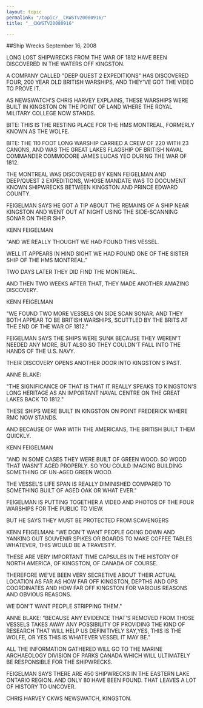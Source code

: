```yaml
---
layout: topic
permalink: "/topic/__CKWSTV20080916/"
title: "__CKWSTV20080916"

---
```


##Ship Wrecks
September 16, 2008

<div class="column2">

LONG LOST SHIPWRECKS FROM THE WAR OF 1812 HAVE BEEN DISCOVERED IN THE WATERS OFF KINGSTON.

A COMPANY CALLED "DEEP QUEST 2 EXPEDITIONS" HAS DISCOVERED FOUR, 200 YEAR OLD BRITISH WARSHIPS, AND THEY'VE GOT THE VIDEO TO PROVE IT.

AS NEWSWATCH'S CHRIS HARVEY EXPLAINS, THESE WARSHIPS WERE BUILT IN KINGSTON ON THE POINT OF LAND WHERE THE ROYAL MILITARY COLLEGE NOW STANDS.

BITE: THIS IS THE RESTING PLACE FOR THE HMS MONTREAL, FORMERLY KNOWN AS THE WOLFE.

BITE: THE 110 FOOT LONG WARSHIP CARRIED A CREW OF 220 WITH 23 CANONS, AND WAS THE GREAT LAKES FLAGSHIP OF BRITISH NAVAL COMMANDER COMMODORE JAMES LUCAS YEO DURING THE WAR OF 1812.

THE MONTREAL WAS DISCOVERED BY KENN FEIGELMAN AND DEEP/QUEST 2 EXPEDITIONS, WHOSE MANDATE WAS TO DOCUMENT KNOWN SHIPWRECKS BETWEEN KINGSTON AND PRINCE EDWARD COUNTY.

FEIGELMAN SAYS HE GOT A TIP ABOUT THE REMAINS OF A SHIP NEAR KINGSTON AND WENT OUT AT NIGHT USING THE SIDE-SCANNING SONAR ON THEIR SHIP.

KENN FEIGELMAN

"AND WE REALLY THOUGHT WE HAD FOUND THIS VESSEL.

WELL IT APPEARS IN HIND SIGHT WE HAD FOUND ONE OF THE SISTER SHIP OF THE HMS MONTREAL."

TWO DAYS LATER THEY DID FIND THE MONTREAL.

AND THEN TWO WEEKS AFTER THAT, THEY MADE ANOTHER AMAZING DISCOVERY.

KENN FEIGELMAN

"WE FOUND TWO MORE VESSELS ON SIDE SCAN SONAR. AND THEY BOTH APPEAR TO BE BRITISH WARSHIPS, SCUTTLED BY THE BRITS AT THE END OF THE WAR OF 1812."

FEIGELMAN SAYS THE SHIPS WERE SUNK BECAUSE THEY WEREN'T NEEDED ANY MORE, BUT ALSO SO THEY COULDN'T FALL INTO THE HANDS OF THE U.S. NAVY.

THEIR DISCOVERY OPENS ANOTHER DOOR INTO KINGSTON'S PAST.

ANNE BLAKE:

"THE SIGNIFICANCE OF THAT IS THAT IT REALLY SPEAKS TO KINGSTON'S LONG HERITAGE AS AN IMPORTANT NAVAL CENTRE ON THE GREAT LAKES BACK TO 1812."

THESE SHIPS WERE BUILT IN KINGSTON ON POINT FREDERICK WHERE RMC NOW STANDS.

AND BECAUSE OF WAR WITH THE AMERICANS, THE BRITISH BUILT THEM QUICKLY.

KENN FEIGELMAN

"AND IN SOME CASES THEY WERE BUILT OF GREEN WOOD. SO WOOD THAT WASN'T AGED PROPERLY. SO YOU COULD IMAGING BUILDING SOMETHING OF UN-AGED GREEN WOOD.

THE VESSEL'S LIFE SPAN IS REALLY DIMINISHED COMPARED TO SOMETHING BUILT OF AGED OAK OR WHAT EVER."

FEIGELMAN IS PUTTING TOGETHER A VIDEO AND PHOTOS OF THE FOUR WARSHIPS FOR THE PUBLIC TO VIEW.

BUT HE SAYS THEY MUST BE PROTECTED FROM SCAVENGERS

KENN FEIGELMAN: "WE DON'T WANT PEOPLE GOING DOWN AND YANKING OUT SOUVENIR SPIKES OR BOARDS TO MAKE COFFEE TABLES WHATEVER, THIS WOULD BE A TRAVESTY.

THESE ARE VERY IMPORTANT TIME CAPSULES IN THE HISTORY OF NORTH AMERICA, OF KINGSTON, OF CANADA OF COURSE.

THEREFORE WE'VE BEEN VERY SECRETIVE ABOUT THEIR ACTUAL LOCATION AS FAR AS HOW FAR OFF KINGSTON, DEPTHS AND GPS COORDINATES AND HOW FAR OFF KINGSTON FOR VARIOUS REASONS AND OBVIOUS REASONS.

WE DON'T WANT PEOPLE STRIPPING THEM."

ANNE BLAKE: "BECAUSE ANY EVIDENCE THAT'S REMOVED FROM THOSE VESSELS TAKES AWAY ANY POSSIBILITY OF PROVIDING THE KIND OF RESEARCH THAT WILL HELP US DEFINITIVELY SAY,YES, THIS IS THE WOLFE, OR YES THIS IS WHATEVER VESSEL IT MAY BE."

ALL THE INFORMATION GATHERED WILL GO TO THE MARINE ARCHAEOLOGY DIVISION OF PARKS CANADA WHICH WILL ULTIMATELY BE RESPONSIBLE FOR THE SHIPWRECKS.

FEIGELMAN SAYS THERE ARE 450 SHIPWRECKS IN THE EASTERN LAKE ONTARIO REGION. AND ONLY 80 HAVE BEEN FOUND. THAT LEAVES A LOT OF HISTORY TO UNCOVER.

CHRIS HARVEY CKWS NEWSWATCH, KINGSTON.
</div>
